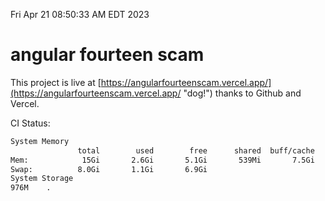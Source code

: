 Fri Apr 21 08:50:33 AM EDT 2023

# angular fourteen scam


This project is live at [https://angularfourteenscam.vercel.app/](https://angularfourteenscam.vercel.app/ "dog!") thanks to Github and Vercel.

CI Status: 

```bash
System Memory
               total        used        free      shared  buff/cache   available
Mem:            15Gi       2.6Gi       5.1Gi       539Mi       7.5Gi        11Gi
Swap:          8.0Gi       1.1Gi       6.9Gi
System Storage
976M	.
```
```bash
